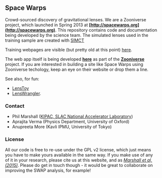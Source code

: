 Space Warps
-----------

Crowd-sourced discovery of gravitational lenses. We are a Zooniverse project, 
which launched in Spring 2013 at **[http://spacewarps.org](http://spacewarps.org)**. This repository contains code and documentation
being developed by the science team. The simulated lenses used in the training sample are created with [SIMCT](https://github.com/anupreeta27/SIMCT)


Training webpages are visible (but pretty old at this point) 
[here](http://drphilmarshall.github.com/SpaceWarps/).


The web app itself is being developed **[here](https://github.com/zooniverse/Lens-Zoo)** as part of the **[Zooniverse](http://zooniverse.org)** project. If you are interested in building a site like Space Warps using Zooniverse techology, keep an eye on their website or drop them a line.

See also, for fun:
* [LensToy](http://github.com/slowe/LensToy/)
* [LensWrangler](http://github.com/drphilmarshall/LensWrangler/).


### Contact

* Phil Marshall ([KIPAC, SLAC National Accelerator Laboratory](http://drphilmarshall.net))
* Aprajita Verma (Physics Department, University of Oxford)
* Anupreeta More (Kavli IPMU, University of Tokyo)

### License

All our code is free to re-use under the GPL v2 license, which just means you have to make yours available in the same way. If you make use of any of it in your research, please cite us at this website, and as *[Marshall et al, (2015)](http://arxiv.org/abs/1504.06148)*. Please do get in touch though - it would be great to collaborate on improving the SWAP analysis, for example!
